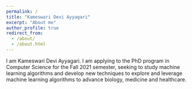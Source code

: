 ```yaml
---
permalink: /
title: "Kameswari Devi Ayyagari"
excerpt: "About me"
author_profile: true
redirect_from: 
  - /about/
  - /about.html
---
```


I am Kameswari Devi Ayyagari. I am applying to the PhD program in Computer Science for the Fall 2021 semester, seeking to study machine learning algorithms and develop new techniques to explore and leverage machine learning algorithms to advance biology, medicine and healthcare.
